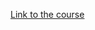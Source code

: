 [Link to the course](https://learn.microsoft.com/en-us/training/paths/az-204-implement-iaas-solutions/)
